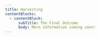 ```yaml
---
title: Harvesting
contentBlocks:
  - contentBlock:
      subTitle: The Final Outcome
      body: More information coming soon!
---
```


